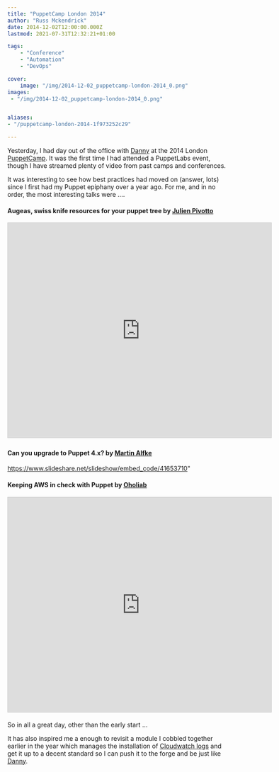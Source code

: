 ```yaml
---
title: "PuppetCamp London 2014"
author: "Russ Mckendrick"
date: 2014-12-02T12:00:00.000Z
lastmod: 2021-07-31T12:32:21+01:00

tags:
    - "Conference"
    - "Automation"
    - "DevOps"

cover:
    image: "/img/2014-12-02_puppetcamp-london-2014_0.png" 
images:
 - "/img/2014-12-02_puppetcamp-london-2014_0.png"


aliases:
- "/puppetcamp-london-2014-1f973252c29"

---
```


Yesterday, I had day out of the office with [Danny](https://www.linkedin.com/pub/danny-roberts/14/333/636) at the 2014 London [PuppetCamp](https://twitter.com/hashtag/puppetcamp). It was the first time I had attended a PuppetLabs event, though I have streamed plenty of video from past camps and conferences.

It was interesting to see how best practices had moved on (answer, lots) since I first had my Puppet epiphany over a year ago. For me, and in no order, the most interesting talks were ….

#### Augeas, swiss knife resources for your puppet tree by [Julien Pivotto](https://www.slideshare.net/roidelapluie/)

<iframe src="https://www.slideshare.net/slideshow/embed_code/key/qJXBEMIHNbis0v" width="595" height="485" frameborder="0" marginwidth="0" marginheight="0" scrolling="no" style="border:1px solid #CCC; border-width:1px; margin-bottom:5px; " allowfullscreen> </iframe>

#### Can you upgrade to Puppet 4.x? by [Martin Alfke](https://www.slideshare.net/tuxmea)

https://www.slideshare.net/slideshow/embed_code/41653710"

#### Keeping AWS in check with Puppet by [Oholiab](https://www.slideshare.net/oholiab/)

<iframe src="https://www.slideshare.net/slideshow/embed_code/key/4LExPLT9oB8kc8" width="595" height="485" frameborder="0" marginwidth="0" marginheight="0" scrolling="no" style="border:1px solid #CCC; border-width:1px; margin-bottom:5px; " allowfullscreen> </iframe>

So in all a great day, other than the early start …

It has also inspired me a enough to revisit a module I cobbled together earlier in the year which manages the installation of [Cloudwatch logs](https://media-glass.es/2014/07/22/ha-central-logging-in-aws/) and get it up to a decent standard so I can push it to the forge and be just like [Danny](https://forge.puppetlabs.com/kemra102).


